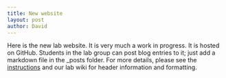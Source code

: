 ```yaml
---
title: New website
layout: post
author: David
---
```

Here is the new lab website.  It is very much a work in progress.  It is hosted on GitHub.  Students in the lab group can post blog entries to it; just add a markdown file in the _posts folder.  For more details, please see the [instructions](https://jekyllrb.com/docs/step-by-step/08-blogging/) and our lab wiki for header information and formatting.